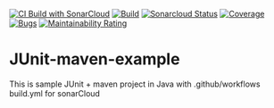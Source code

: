 [![CI Build with SonarCloud](https://github.com/SVyatkin/junit-java-example/workflows/CI%20Build%20with%20SonarCloud/badge.svg)](https://github.com/SVyatkin/junit-java-example/actions)
[![Build](https://github.com/SVyatkin/junit-java-example/workflows/Build/badge.svg)](https://sonarcloud.io/dashboard?id=SVyatkin_junit-java-example)
[![Sonarcloud Status](https://sonarcloud.io/api/project_badges/measure?project=SVyatkin_junit-java-example&metric=alert_status)](https://sonarcloud.io/dashboard?id=SVyatkin_junit-java-example)
[![Coverage](https://sonarcloud.io/api/project_badges/measure?project=SVyatkin_junit-java-example&metric=coverage)](https://sonarcloud.io/dashboard?id=SVyatkin_junit-java-example)
[![Bugs](https://sonarcloud.io/api/project_badges/measure?project=SVyatkin_junit-java-example&metric=bugs)](https://sonarcloud.io/dashboard?id=SVyatkin_junit-java-example)
[![Maintainability Rating](https://sonarcloud.io/api/project_badges/measure?project=SVyatkin_junit-java-example&metric=sqale_rating)](https://sonarcloud.io/dashboard?id=SVyatkin_junit-java-example)

# JUnit-maven-example
This is sample JUnit + maven  project in Java with .github/workflows build.yml for sonarCloud

